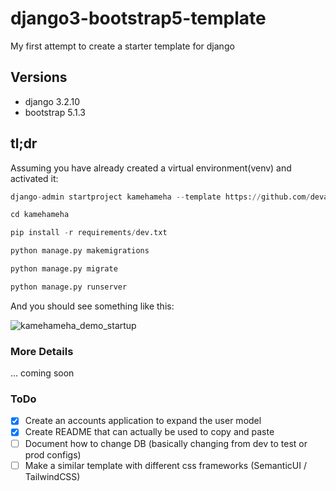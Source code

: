 # django3-bootstrap5-template

My first attempt to create a starter template for django

## Versions

- django 3.2.10
- bootstrap 5.1.3

## tl;dr

Assuming you have already created a virtual environment(venv) and activated it:

```python
django-admin startproject kamehameha --template https://github.com/devadalberto/django3-bootstrap5-template/archive/refs/heads/main.zip
```

```python
cd kamehameha
```

```python
pip install -r requirements/dev.txt
```

```python
python manage.py makemigrations
```

```python
python manage.py migrate
```

```python
python manage.py runserver
```

And you should see something like this:

![kamehameha_demo_startup](https://user-images.githubusercontent.com/18197046/145336560-087a2249-3ca1-42cd-8b7e-28abe3b790fa.png)

### More Details

... coming soon

### ToDo

- [x] Create an accounts application to expand the user model
- [x] Create README that can actually be used to copy and paste
- [ ] Document how to change DB (basically changing from dev to test or prod configs)
- [ ] Make a similar template with different css frameworks (SemanticUI / TailwindCSS)
